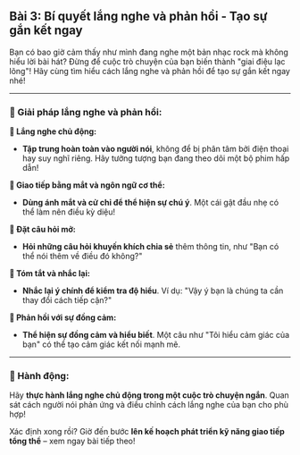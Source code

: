 ## Bài 3: Bí quyết lắng nghe và phản hồi - Tạo sự gắn kết ngay

Bạn có bao giờ cảm thấy như mình đang nghe một bản nhạc rock mà không hiểu lời bài hát? Đừng để cuộc trò chuyện của bạn biến thành "giai điệu lạc lõng"! Hãy cùng tìm hiểu cách lắng nghe và phản hồi để tạo sự gắn kết ngay nhé!

---

### 📌 Giải pháp lắng nghe và phản hồi:

**🔹 Lắng nghe chủ động:**
- **Tập trung hoàn toàn vào người nói**, không để bị phân tâm bởi điện thoại hay suy nghĩ riêng. Hãy tưởng tượng bạn đang theo dõi một bộ phim hấp dẫn!

**🔹 Giao tiếp bằng mắt và ngôn ngữ cơ thể:**
- **Dùng ánh mắt và cử chỉ để thể hiện sự chú ý**. Một cái gật đầu nhẹ có thể làm nên điều kỳ diệu!

**🔹 Đặt câu hỏi mở:**
- **Hỏi những câu hỏi khuyến khích chia sẻ** thêm thông tin, như "Bạn có thể nói thêm về điều đó không?"

**🔹 Tóm tắt và nhắc lại:**
- **Nhắc lại ý chính để kiểm tra độ hiểu**. Ví dụ: "Vậy ý bạn là chúng ta cần thay đổi cách tiếp cận?"

**🔹 Phản hồi với sự đồng cảm:**
- **Thể hiện sự đồng cảm và hiểu biết**. Một câu như "Tôi hiểu cảm giác của bạn" có thể tạo cảm giác kết nối mạnh mẽ.

---

### 🚀 Hành động:

Hãy **thực hành lắng nghe chủ động trong một cuộc trò chuyện ngắn**. Quan sát cách người nói phản ứng và điều chỉnh cách lắng nghe của bạn cho phù hợp!

Xác định xong rồi? Giờ đến bước **lên kế hoạch phát triển kỹ năng giao tiếp tổng thể** – xem ngay bài tiếp theo!